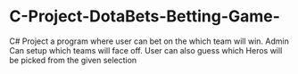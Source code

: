 # C-Project-DotaBets-Betting-Game-
C# Project a program where user can bet on the which team will win. Admin Can setup which teams will face off. User can also guess which Heros will be picked from the given selection
